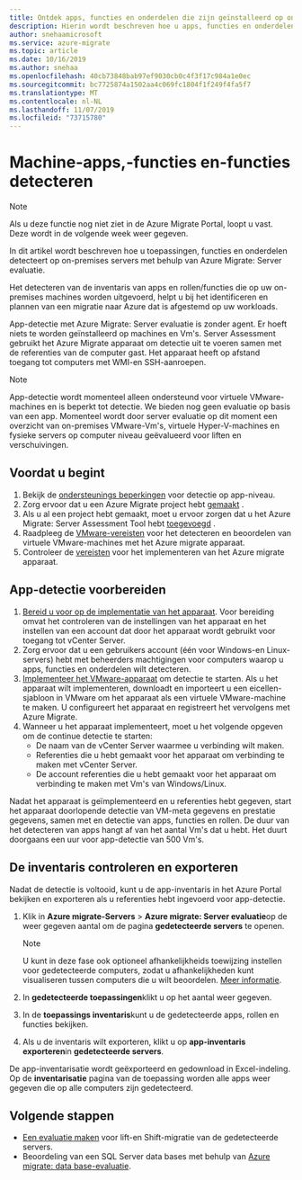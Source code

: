 ```yaml
---
title: Ontdek apps, functies en onderdelen die zijn geïnstalleerd op on-premises servers met behulp van Azure Migrate server-evaluatie
description: Hierin wordt beschreven hoe u apps, functies en onderdelen detecteert op on-premises servers met behulp van Azure Migrate server-evaluatie.
author: snehaamicrosoft
ms.service: azure-migrate
ms.topic: article
ms.date: 10/16/2019
ms.author: snehaa
ms.openlocfilehash: 40cb73848bab97ef9030cb0c4f3f17c984a1e0ec
ms.sourcegitcommit: bc7725874a1502aa4c069fc1804f1f249f4fa5f7
ms.translationtype: MT
ms.contentlocale: nl-NL
ms.lasthandoff: 11/07/2019
ms.locfileid: "73715780"
---
```

# <a name="discover-machine-apps-roles-and-features"></a>Machine-apps,-functies en-functies detecteren 

> [!NOTE]
> Als u deze functie nog niet ziet in de Azure Migrate Portal, loopt u vast. Deze wordt in de volgende week weer gegeven.

In dit artikel wordt beschreven hoe u toepassingen, functies en onderdelen detecteert op on-premises servers met behulp van Azure Migrate: Server evaluatie.

Het detecteren van de inventaris van apps en rollen/functies die op uw on-premises machines worden uitgevoerd, helpt u bij het identificeren en plannen van een migratie naar Azure dat is afgestemd op uw workloads. 

App-detectie met Azure Migrate: Server evaluatie is zonder agent. Er hoeft niets te worden geïnstalleerd op machines en Vm's. Server Assessment gebruikt het Azure Migrate apparaat om detectie uit te voeren samen met de referenties van de computer gast. Het apparaat heeft op afstand toegang tot computers met WMI-en SSH-aanroepen. 

> [!NOTE]
> App-detectie wordt momenteel alleen ondersteund voor virtuele VMware-machines en is beperkt tot detectie. We bieden nog geen evaluatie op basis van een app.  Momenteel wordt door server evaluatie op dit moment een overzicht van on-premises VMware-Vm's, virtuele Hyper-V-machines en fysieke servers op computer niveau geëvalueerd voor liften en verschuivingen.


## <a name="before-you-start"></a>Voordat u begint

1. Bekijk de [ondersteunings beperkingen](migrate-support-matrix-vmware.md#application-discovery) voor detectie op app-niveau.
2. Zorg ervoor dat u een Azure Migrate project hebt [gemaakt](how-to-add-tool-first-time.md) .
3. Als u al een project hebt gemaakt, moet u ervoor zorgen dat u het Azure Migrate: Server Assessment Tool hebt [toegevoegd](how-to-assess.md) .
4. Raadpleeg de [VMware-vereisten](migrate-support-matrix-vmware.md#assessment-vcenter-server-requirements) voor het detecteren en beoordelen van virtuele VMware-machines met het Azure migrate apparaat.
4. Controleer de [vereisten](migrate-support-matrix-vmware.md#assessment-appliance-requirements) voor het implementeren van het Azure migrate apparaat.

## <a name="prepare-for-app-discovery"></a>App-detectie voorbereiden

1. [Bereid u voor op de implementatie van het apparaat](https://docs.microsoft.com/azure/migrate/tutorial-prepare-vmware). Voor bereiding omvat het controleren van de instellingen van het apparaat en het instellen van een account dat door het apparaat wordt gebruikt voor toegang tot vCenter Server.
2. Zorg ervoor dat u een gebruikers account (één voor Windows-en Linux-servers) hebt met beheerders machtigingen voor computers waarop u apps, functies en onderdelen wilt detecteren.
3. [Implementeer het VMware-apparaat](how-to-set-up-appliance-vmware.md) om detectie te starten. Als u het apparaat wilt implementeren, downloadt en importeert u een eicellen-sjabloon in VMware om het apparaat als een virtuele VMware-machine te maken. U configureert het apparaat en registreert het vervolgens met Azure Migrate.
2. Wanneer u het apparaat implementeert, moet u het volgende opgeven om de continue detectie te starten:
    - De naam van de vCenter Server waarmee u verbinding wilt maken.
    - Referenties die u hebt gemaakt voor het apparaat om verbinding te maken met vCenter Server.
    - De account referenties die u hebt gemaakt voor het apparaat om verbinding te maken met Vm's van Windows/Linux.

Nadat het apparaat is geïmplementeerd en u referenties hebt gegeven, start het apparaat doorlopende detectie van VM-meta gegevens en prestatie gegevens, samen met en detectie van apps, functies en rollen.  De duur van het detecteren van apps hangt af van het aantal Vm's dat u hebt. Het duurt doorgaans een uur voor app-detectie van 500 Vm's.

## <a name="review-and-export-the-inventory"></a>De inventaris controleren en exporteren

Nadat de detectie is voltooid, kunt u de app-inventaris in het Azure Portal bekijken en exporteren als u referenties hebt ingevoerd voor app-detectie. 

1. Klik in **Azure migrate-Servers** > **Azure migrate: Server evaluatie**op de weer gegeven aantal om de pagina **gedetecteerde servers** te openen.

    > [!NOTE]
    > U kunt in deze fase ook optioneel afhankelijkheids toewijzing instellen voor gedetecteerde computers, zodat u afhankelijkheden kunt visualiseren tussen computers die u wilt beoordelen. [Meer informatie](how-to-create-group-machine-dependencies.md).

2. In **gedetecteerde toepassingen**klikt u op het aantal weer gegeven.
3. In de **toepassings inventaris**kunt u de gedetecteerde apps, rollen en functies bekijken.
4. Als u de inventaris wilt exporteren, klikt u op **app-inventaris exporteren**in **gedetecteerde servers**.

De app-inventarisatie wordt geëxporteerd en gedownload in Excel-indeling. Op de **inventarisatie** pagina van de toepassing worden alle apps weer gegeven die op alle computers zijn gedetecteerd.

## <a name="next-steps"></a>Volgende stappen

- [Een evaluatie maken](how-to-create-assessment.md) voor lift-en Shift-migratie van de gedetecteerde servers.
- Beoordeling van een SQL Server data bases met behulp van [Azure migrate: data base-evaluatie](https://docs.microsoft.com/sql/dma/dma-assess-sql-data-estate-to-sqldb?view=sql-server-2017).
